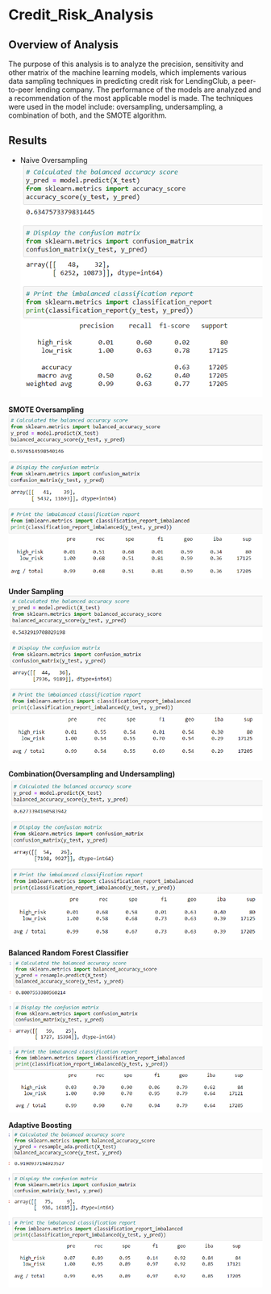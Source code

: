 # Credit_Risk_Analysis
## Overview of Analysis
The purpose of this analysis is to analyze the precision, sensitivity and other matrix of the machine learning models, which implements various data sampling techniques in predicting credit risk for LendingClub, a peer-to-peer lending company. The performance of the models are analyzed and a recommendation of the most applicable model is made. The techniques were used in the model include: oversampling, undersampling, a combination of both, and the SMOTE algorithm.

## Results
- Naive Oversampling<br />
![alt text](https://github.com/tixie0124/Credit_Risk_Analysis/blob/main/resources/naive_oversampling.PNG)<br />






**SMOTE Oversampling**<br />
![alt text](https://github.com/tixie0124/Credit_Risk_Analysis/blob/main/resources/SMOTE_oversampling.PNG)<br />






**Under Sampling**<br />
![alt text](https://github.com/tixie0124/Credit_Risk_Analysis/blob/main/resources/under_sampling.PNG)<br />






**Combination(Oversampling and Undersampling)**<br />
![alt text](https://github.com/tixie0124/Credit_Risk_Analysis/blob/main/resources/combination.PNG)<br />






**Balanced Random Forest Classifier**<br />
![alt text](https://github.com/tixie0124/Credit_Risk_Analysis/blob/main/resources/balanced_random_forest_classifier.PNG)<br />






**Adaptive Boosting**<br />
![alt text](https://github.com/tixie0124/Credit_Risk_Analysis/blob/main/resources/adaboost_classifier.PNG)<br />
